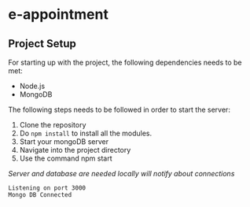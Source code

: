 # e-appointment

## Project Setup

For starting up with the project, the following dependencies needs to be met:

- Node.js
- MongoDB

The following steps needs to be followed in order to start the server:

1. Clone the repository
2. Do `npm install` to install all the modules. 
3. Start your mongoDB server
4. Navigate into the project directory
5. Use the command npm start


_Server and database are needed locally will notify about connections_
```
Listening on port 3000
Mongo DB Connected
```
